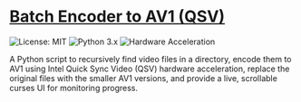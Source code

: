 # [Batch Encoder to AV1 (QSV)](ffmpeg/av1_enc/av1_enc.md)

![License: MIT](https://img.shields.io/badge/License-MIT-yellow.svg)
![Python 3.x](https://img.shields.io/badge/Python-3.x-blue.svg)
![Hardware Acceleration](https://img.shields.io/badge/Hardware%20Accel-Intel%20QSV-blueviolet.svg)

A Python script to recursively find video files in a directory, encode them to AV1 using Intel Quick Sync Video (QSV) hardware acceleration, replace the original files with the smaller AV1 versions, and provide a live, scrollable curses UI for monitoring progress.

